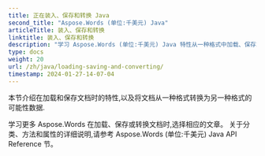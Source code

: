```yaml
---
title: 正在装入、保存和转换 Java
second_title: "Aspose.Words (单位:千美元) Java"
articleTitle: 装入、保存和转换
linktitle: 装入、保存和转换
description: "学习 Aspose.Words (单位:千美元) Java 特性从一种格式中加载、保存或转换文档。"
type: docs
weight: 20
url: /zh/java/loading-saving-and-converting/
timestamp: 2024-01-27-14-07-04
---
```


本节介绍在加载和保存文档时的特性,以及将文档从一种格式转换为另一种格式的可能性数据.

学习更多 Aspose.Words 在加载、保存或转换文档时,选择相应的文章。 关于分类、方法和属性的详细说明,请参考 Aspose.Words (单位:千美元) Java API Reference 节。
